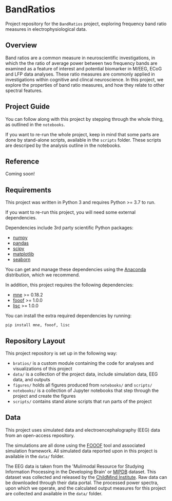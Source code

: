 # BandRatios

Project repository for the `BandRatios` project, exploring frequency band ratio measures in electrophysiological data.

## Overview

Band ratios are a common measure in neuroscientific investigations, in which the the ratio of average power between two frequency bands are examined as a feature of interest and potential biomarker in M/EEG, ECoG and LFP data analyses. These ratio measures are commonly applied in investigations within cognitive and clincal neuroscience. In this project, we explore the properties of band ratio measures, and how they relate to other spectral features.

## Project Guide

You can follow along with this project by stepping through the whole thing, as outlined in the `notebooks`.

If you want to re-run the whole project, keep in mind that some parts are done by stand-alone scripts, available in the `scripts` folder. These scripts are descriped by the analysis outline in the notebooks.

## Reference

Coming soon!

## Requirements

This project was written in Python 3 and requires Python >= 3.7 to run.

If you want to re-run this project, you will need some external dependencies.

Dependencies include 3rd party scientific Python packages:
- [numpy](https://github.com/numpy/numpy)
- [pandas](https://github.com/pandas-dev/pandas)
- [scipy](https://github.com/scipy/scipy)
- [matplotlib](https://github.com/matplotlib/matplotlib)
- [seaborn](https://github.com/mwaskom/seaborn)

You can get and manage these dependencies using the [Anaconda](https://www.anaconda.com/distribution/) distribution, which we recommend.

In addition, this project requires the following dependencies:

 - [mne](https://github.com/mne-tools/mne-python) >= 0.18.2
 - [fooof](https://github.com/fooof-tools/fooof) >= 1.0.0
 - [lisc](https://github.com/lisc-tools/lisc) >= 1.0.0

You can install the extra required dependencies by running:

```
pip install mne, fooof, lisc
```

## Repository Layout

This project repository is set up in the following way:

- `bratios/` is a custom module containing the code for analyses and visualizations of this project
- `data/` is a collection of the project data, include simulation data, EEG data, and outputs
- `figures/` holds all figures produced from `notebooks/` and `scripts/`
- `notebooks/` is a collection of Jupyter notebooks that step through the project and create the figures
- `scripts/` contains stand alone scripts that run parts of the project

## Data

This project uses simulated data and electroencephalography (EEG) data from an open-access repository.

The simulations are all done using the [FOOOF](https://github.com/fooof-tools/fooof) tool and associated simulation framework. All simulated data reported upon in this project is available in the `data/` folder.

The EEG data is taken from the 'Mulimodal Resource for Studying Information Processing in the Developing Brain' or [MIPDB](http://fcon_1000.projects.nitrc.org/indi/cmi_eeg/) dataset. This dataset was collected and released by the [ChildMind Institute](https://childmind.org/). Raw data can be downloaded through their data portal. The processed power spectra, upon which we operate, and the calculated output measures for this project are collected and available in the `data/` folder.

